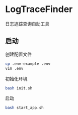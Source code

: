 # LogTraceFinder

日志追踪查询自助工具

## 启动

创建配置文件

```bash
cp .env-example .env
vim .env
```

初始化环境

```bash
bash init.sh
```

启动

```bash
bash start_app.sh
```

